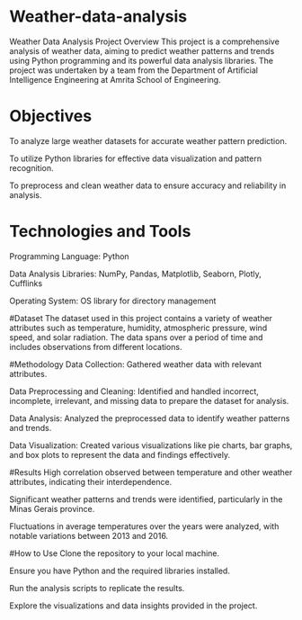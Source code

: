 # Weather-data-analysis

Weather Data Analysis Project
Overview
This project is a comprehensive analysis of weather data, aiming to predict weather patterns and trends using Python programming and its powerful data analysis libraries. The project was undertaken by a team from the Department of Artificial Intelligence Engineering at Amrita School of Engineering.

# Objectives
To analyze large weather datasets for accurate weather pattern prediction.

To utilize Python libraries for effective data visualization and pattern recognition.

To preprocess and clean weather data to ensure accuracy and reliability in analysis.

# Technologies and Tools
Programming Language: Python

Data Analysis Libraries: NumPy, Pandas, Matplotlib, Seaborn, Plotly, Cufflinks

Operating System: OS library for directory management

#Dataset
The dataset used in this project contains a variety of weather attributes such as temperature, humidity, atmospheric pressure, wind speed, and solar radiation. The data spans over a period of time and includes observations from different locations.

#Methodology
Data Collection: Gathered weather data with relevant attributes.

Data Preprocessing and Cleaning: Identified and handled incorrect, incomplete, irrelevant, and missing data to prepare the dataset for analysis.

Data Analysis: Analyzed the preprocessed data to identify weather patterns and trends.

Data Visualization: Created various visualizations like pie charts, bar graphs, and box plots to represent the data and findings effectively.

#Results
High correlation observed between temperature and other weather attributes, indicating their interdependence.

Significant weather patterns and trends were identified, particularly in the Minas Gerais province.

Fluctuations in average temperatures over the years were analyzed, with notable variations between 2013 and 2016.

#How to Use
Clone the repository to your local machine.

Ensure you have Python and the required libraries installed.

Run the analysis scripts to replicate the results.

Explore the visualizations and data insights provided in the project.
